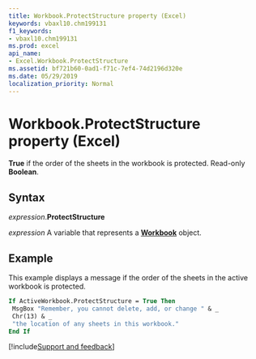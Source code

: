 ```yaml
---
title: Workbook.ProtectStructure property (Excel)
keywords: vbaxl10.chm199131
f1_keywords:
- vbaxl10.chm199131
ms.prod: excel
api_name:
- Excel.Workbook.ProtectStructure
ms.assetid: bf721b60-0ad1-f71c-7ef4-74d2196d320e
ms.date: 05/29/2019
localization_priority: Normal
---
```



# Workbook.ProtectStructure property (Excel)

**True** if the order of the sheets in the workbook is protected. Read-only **Boolean**.


## Syntax

_expression_.**ProtectStructure**

_expression_ A variable that represents a **[Workbook](Excel.Workbook.md)** object.


## Example

This example displays a message if the order of the sheets in the active workbook is protected.

```vb
If ActiveWorkbook.ProtectStructure = True Then 
 MsgBox "Remember, you cannot delete, add, or change " & _ 
 Chr(13) & _ 
 "the location of any sheets in this workbook." 
End If
```



[!include[Support and feedback](~/includes/feedback-boilerplate.md)]